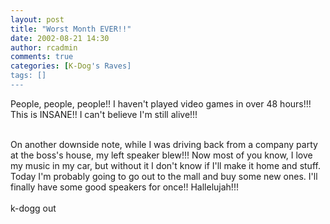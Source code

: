 ```yaml
---
layout: post
title: "Worst Month EVER!!"
date: 2002-08-21 14:30
author: rcadmin
comments: true
categories: [K-Dog's Raves]
tags: []
---
```

People, people, people!! I haven't played video games in over 48 hours!!! This is INSANE!! I can't believe I'm still alive!!! 
<br />

<br />
On another downside note, while I was driving back from a company party at the boss's house, my left speaker blew!!! Now most of you know, I love my music in my car, but without it I don't know if I'll make it home and stuff. Today I'm probably going to go out to the mall and buy some new ones. I'll finally have some good speakers for once!! Hallelujah!!!
<br />

<br />
k-dogg out
